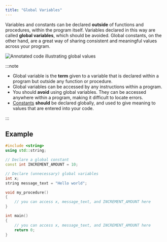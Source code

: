 ```yaml
---
title: "Global Variables"
---
```


Variables and constants can be declared **outside** of functions and procedures, within the program itself. Variables declared in this way are called **global variables**, which should be avoided. Global constants, on the other hand, are a great way of sharing consistent and meaningful values across your program.

![Annotated code illustrating global values](./images/global-pano.png)

:::note

- Global variable is the **term** given to a variable that is declared within a program but outside any function or procedure.
- Global variables can be accessed by any instructions within a program.
- You should **avoid** using global variables. They can be accessed anywhere within a program, making it difficult to locate errors.
- [Constants](../../../../part-1-instructions/1-sequence-and-data/1-concepts/07-variable#constants) **should** be declared globally, and used to give meaning to values that are entered into your code.

:::

## Example

```cpp
#include <string>
using std::string;

// Declare a global constant
const int INCREMENT_AMOUNT = 10;

// Declare (unnecessary) global variables
int x;
string message_text = "Hello world";

void my_procedure()
{
    // you can access x, message_text, and INCREMENT_AMOUNT here
}

int main() 
{
    // you can access x, message_text, and INCREMENT_AMOUNT here
    return 0;
}
```
